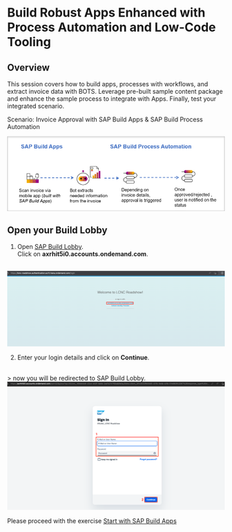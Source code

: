 # Build Robust Apps Enhanced with Process Automation and Low-Code Tooling

## Overview

This session covers how to build apps, processes with workflows, and extract invoice data with BOTS. Leverage pre-built sample content package and enhance the sample process to integrate with Apps. Finally, test your integrated scenario.

Scenario: Invoice Approval with SAP Build Apps & SAP Build Process Automation

<img src="https://github.com/SAP-samples/process-automation-enablement/blob/main/Workshops/LCNC_Roadshow%20-%20simplified/Build%20Apps/1%20Create%20a%20new%20project/images/Overview.png?raw=true">

## Open your Build Lobby <a name="lobby"></a>

1. Open [SAP Build Lobby](https://lcnc-roadshow.eu10.build.cloud.sap/lobby). <br> Click on <b>axrhit5i0.accounts.ondemand.com</b>.<br><br>

<img src="https://github.com/SAP-samples/process-automation-enablement/blob/main/Workshops/LCNC_Roadshow%20-%20simplified/Build%20Apps/1%20Create%20a%20new%20project/images/IAS.png?raw=true">

2. Enter your login details and click on <b>Continue</b>.
<br> 
     > now you will be redirected to SAP Build Lobby.

<img src="https://github.com/SAP-samples/process-automation-enablement/blob/main/Workshops/LCNC_Roadshow%20-%20simplified/Build%20Apps/1%20Create%20a%20new%20project/images/Login.png?raw=true">


Please proceed with the exercise <a href="https://github.com/SAP-samples/process-automation-enablement/blob/main/Workshops/LCNC_Roadshow/Build%20Apps/1%20Create%20a%20new%20project/readme.md"> Start with SAP Build Apps</a>
